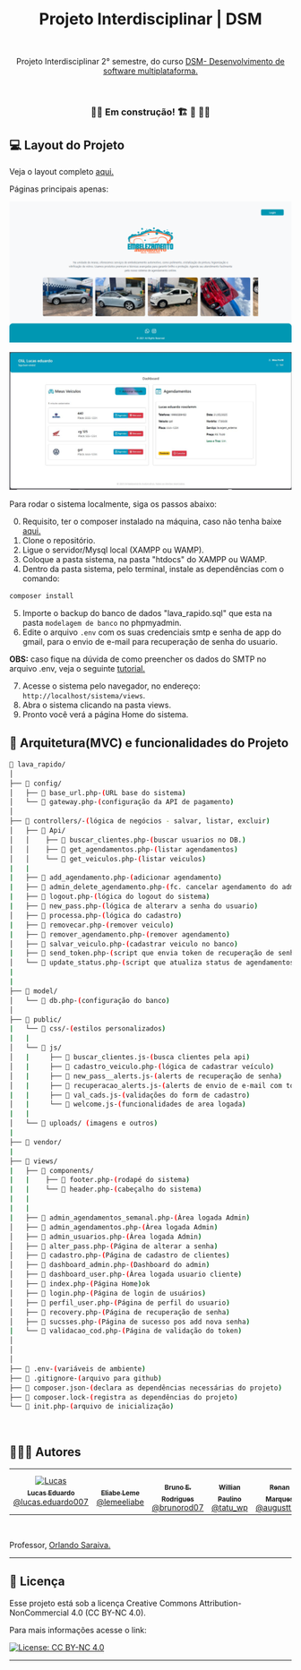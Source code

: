 
<h1 align="center"> Projeto Interdisciplinar | DSM</h1>
<p align="center">

  ![]()
  
</p>

<p align="center">
Projeto Interdisciplinar 2° semestre, do curso <a href="https://fatecararas.cps.sp.gov.br/tecnologia-em-desenvolvimento-de-softwares-multiplataforma/">DSM- Desenvolvimento de software multiplataforma.</a>

<p align="center">
  <!-- <img alt="License" src="https://img.shields.io/static/v1?label=license&message=MIT&color=49AA26&labelColor=000000"> -->
</p>
<br>

<!-- Licença Creative Commons 4.0 não comercial, para mais informações acesse o link:

[![License: CC BY-NC 4.0](https://img.shields.io/badge/License-CC_BY--NC_4.0-lightgrey.svg)](https://creativecommons.org/licenses/by-nc/4.0/) -->

<!-- <h3 align="center">✅ Concluído ✅</h3> -->
<h3 align="center">🚧🚧 Em construção! 🏗 👷 🧱🚧</h3>



<!-- ## 🚀 Tecnologias


Esse projeto foi desenvolvido com as seguintes tecnologias:

<p align="center">
  <!-- <img src="https://img.shields.io/badge/JavaScript-323330?style=for-the-badge&logo=javascript&logoColor=F7DF1E">
  <img src="https://img.shields.io/badge/JavaScript-F7DF1E?style=for-the-badge&logo=javascript&logoColor=black"/>
  <img src="https://img.shields.io/badge/Bootstrap-563D7C?style=for-the-badge&logo=bootstrap&logoColor=white"/>
  <img src="https://img.shields.io/badge/HTML5-E34F26?style=for-the-badge&logo=html5&logoColor=white"/>
  <img src="https://img.shields.io/badge/CSS3-1572B6?style=for-the-badge&logo=css3&logoColor=white"/>

</p> -->

 ## 💻 Layout do Projeto

<!-- ![](/img/gif_apresentação.gif) -->

Veja o layout completo  [aqui.](https://www.figma.com/design/PpyOYg0jN5SyXKjDlWTspq/Fatec-Projeto-Integrador-2%C2%BA-S?node-id=0-1&p=f)

<p> Páginas principais apenas:</p>


![](/img/index.png)

![](/img/dashboard_user.JPG)


 <!-- ## 🛠 Metodologia ágil

Para o gerenciamento, do projeto, foi utilizado o [Trello](https://trello.com/invite/b/670a36ac9fdfb633bd12bc42/ATTIc0bd37a0dad55feb71e78e437d7367886CFD379C/fatec-pi-documentacao-casa-sonia-fashion), solicite acesso para vizualizar ao quadro no link anterior;  O Trello é uma ferramenta para melhor controle e divisão de tarefas entre os autores, ficando da seguinte forma igual da imagem abaixo:

![](img/trello.png) -->
<!--
## 🧩 Api 
Foi construída uma API para o projeto em NodeJs, acesse [aqui](https://github.com/Lucas-Ed/Backend_grupo02_pi), o repositório da Api, para mais informações. -->
<!-- ## 🤝🏼 Acessibilidade

![](/img/acessibilidade.mp4) -->

<!-- Apresentação do projeto interdiciplinar,
Confira [aqui.](https://lucas-ed.github.io/grupo-02_pi/#1)

Acesse a documentação do projeto [aqui.](https://github.com/Lucas-Ed/grupo-02_pi/blob/main/Documentação/PI%20-%20Documentação.pdf)

## 📲 Deploy

Acesse o site do Pi [aqui.]()

# 👓 Live

<p>Assista a Live de Apresentação do projeto !</p>
<p>No video abaixo, veja a apresentação do grupo 02.</p>

[![Watch the video](./img/capa_video.PNG)](https://www.youtube.com/watch?v=jeLNnmUUFrM) -->

Para rodar o sistema localmente, siga os passos abaixo:

0. Requisito, ter o composer instalado na máquina, caso não tenha baixe [aqui.](https://getcomposer.org/download/)
1. Clone o repositório.
2. Ligue o servidor/Mysql local (XAMPP ou WAMP).
3. Coloque a pasta sistema, na pasta "htdocs" do XAMPP ou WAMP.
4. Dentro da pasta sistema, pelo terminal, instale as dependências com o comando:

```bash
composer install
```

5. Importe o backup do banco de dados "lava_rapido.sql" que esta na pasta `modelagem de banco` no phpmyadmin.
6. Edite o arquivo `.env` com os suas credenciais smtp e senha de app do gmail, para o envio de e-mail para recuperação de senha do usuario.

**OBS:** caso fique na dúvida de como preencher os dados do SMTP no arquivo .env, veja o seguinte [tutorial.](https://www.tabnews.com.br/LucasEd/como-enviar-e-mails-usando-phpmailer-e-gmail-no-xampp-ambiente-de-desenvolvimento-e-producao)

7. Acesse o sistema pelo navegador, no endereço: `http://localhost/sistema/views`.
8. Abra o sistema clicando na pasta views.
9. Pronto você verá a página Home do sistema.

## 📂 Arquitetura(MVC) e funcionalidades do Projeto

```bash
📂 lava_rapido/
│
├── 📂 config/
│   ├── 📄 base_url.php-(URL base do sistema)  
│   └── 📄 gateway.php-(configuração da API de pagamento)
│
├── 📂 controllers/-(lógica de negócios - salvar, listar, excluir)
│   ├── 📂 Api/
│   │    ├── 📄 buscar_clientes.php-(buscar usuarios no DB.)
│   │    ├── 📄 get_agendamentos.php-(listar agendamentos)
│   │    └── 📄 get_veiculos.php-(listar veiculos)
|   |
|   ├── 📄 add_agendamento.php-(adicionar agendamento)
|   ├── 📄 admin_delete_agendamento.php-(fc. cancelar agendamento do admin)
|   ├── 📄 logout.php-(lógica do logout do sistema)
|   ├── 📄 new_pass.php-(lógica de alterarv a senha do usuario)
│   ├── 📄 processa.php-(lógica do cadastro)
|   ├── 📄 removecar.php-(remover veiculo)
|   ├── 📄 remover_agendamento.php-(remover agendamento)
│   ├── 📄 salvar_veiculo.php-(cadastrar veiculo no banco)
|   ├── 📄 send_token.php-(script que envia token de recuperação de senha do usuario)
│   └── 📄 update_status.php-(script que atualiza status de agendamentos)
|
|
├── 📂 model/
│   └── 📄 db.php-(configuração do banco)
│
├── 📂 public/
|   └── 📂 css/-(estilos personalizados)
|   |
│   └── 📂 js/
│   |     ├── 📄 buscar_clientes.js-(busca clientes pela api)
│   |     ├── 📄 cadastro_veiculo.php-(lógica de cadastrar veículo)
│   |     ├── 📄 new_pass__alerts.js-(alerts de recuperação de senha)
│   |     ├── 📄 recuperacao_alerts.js-(alerts de envio de e-mail com token)
|   |     ├── 📄 val_cads.js-(validações do form de cadastro)
│   |     └── 📄 welcome.js-(funcionalidades de area logada)
|   |
│   └── 📂 uploads/ (imagens e outros)
|
├── 📂 vendor/
|
├── 📂 views/
|   ├── 📂 components/
|   |    ├── 📄 footer.php-(rodapé do sistema)
|   |    └── 📄 header.php-(cabeçalho do sistema)
|   |
|   |
|   ├── 📄 admin_agendamentos_semanal.php-(Àrea logada Admin)
│   ├── 📄 admin_agendamentos.php-(Àrea logada Admin)
│   ├── 📄 admin_usuarios.php-(Àrea logada Admin)
│   ├── 📄 alter_pass.php-(Página de alterar a senha)
│   ├── 📄 cadastro.php-(Página de cadastro de clientes)
│   ├── 📄 dashboard_admin.php-(Dashboard do admin)
│   ├── 📄 dashboard_user.php-(Àrea logada usuario cliente)
│   ├── 📄 index.php-(Página Home)ok
│   ├── 📄 login.php-(Página de login de usuários)
│   ├── 📄 perfil_user.php-(Página de perfil do usuario)
│   ├── 📄 recovery.php-(Página de recuperação de senha)
│   ├── 📄 sucsses.php-(Página de sucesso pos add nova senha)
|   └── 📄 validacao_cod.php-(Página de validação do token)
│    
│
│
├── 📄 .env-(variáveis de ambiente)
├── 📄 .gitignore-(arquivo para github)
├── 📄 composer.json-(declara as dependências necessárias do projeto)
├── 📄 composer.lock-(registra as dependências do projeto)
└── 📄 init.php-(arquivo de inicialização)

```

<br>

## 👨🏼‍🎓 Autores
<table>
  <tr>
    <td align="center">
      <a href="https://github.com/Lucas-Ed">
        <img src="https://avatars.githubusercontent.com/u/30055762?v=4" width="100px;" alt="Lucas"/>
        <br />
        <sub>
          <b>Lucas Eduardo</b>
        </sub>
       </a>
       <br />
       <a href="https://www.instagram.com/lucas.eduardo007/" title="Instagram">@lucas.eduardo007</a> 
       <br />
    </td> 
    <td align="center">
      <a href="https://github.com/eliabe36i">
        <img src="https://avatars.githubusercontent.com/u/80930943?v=4" width="100px;" alt=""/>
        <br />
        <sub>
          <b> Eliabe Leme</b>
        </sub>
       </a>
       <br />
       <a href="https://www.instagram.com/lemeeliabe" title="Instagram">@lemeeliabe</a>
       <br />
    </td>
     <td align="center">
      <a href="https://github.com/brunorod07">
        <img src="https://avatars.githubusercontent.com/u/183766962?v=4" width="100px;" alt=""/>
        <br />
        <sub>
          <b>Bruno E. Rodrigues</b>
        </sub>
       </a>
       <br />
       <a href="https://www.instagram.com/brunorod07" title="instagram">@brunorod07</a>
       <br />
    </td>
     <td align="center">
      <a href="https://github.com/Paulino-Willian">
        <img src="https://avatars.githubusercontent.com/u/179543395?v=4" width="100px;" alt=""/>
        <br />
        <sub>
          <b>Willian Paulino</b>
        </sub>
       </a>
       <br />
       <a href="https://www.instagram.com/tatu_wp" title="instagram">@tatu_wp</a>
       <br />
    </td>
    <td align="center">
      <a href="https://github.com/Marques894">
        <img src="https://avatars.githubusercontent.com/u/136036690?v=4" width="100px;" alt=""/>
        <br />
        <sub>
          <b>Renan Marques</b>
        </sub>
       </a>
       <br />
       <a href="https://www.instagram.com/augustti_m?utm_source=ig_web_button_share_sheet&igsh=ZDNlZDc0MzIxNw==" title="instagram">@augustti_m</a>
       <br />
    </td>
  </table>
  <br>

Professor, <a href="https://github.com/orlandosaraivajr">Orlando Saraiva.</a>


  ---
## :memo: Licença

Esse projeto está sob a licença Creative Commons Attribution-NonCommercial 4.0 (CC BY-NC 4.0).

Para mais informações acesse o link:

[![License: CC BY-NC 4.0](https://img.shields.io/badge/License-CC_BY--NC_4.0-lightgrey.svg)](https://creativecommons.org/licenses/by-nc/4.0/)


<!---- Regras p\ canceamento de agendamentos ------>

<!--- Regras atualizadas para permitir cancelamento:
O usuário pode cancelar o agendamento se TODAS as seguintes condições forem verdadeiras:

Falta mais de 1 hora para o horário agendado.

O status (executado) na tabela status_ag é qualquer um dos seguintes:

Pendente

Confirmado

Concluída

O usuário não pode cancelar se:

Está dentro do intervalo de 1 hora antes do horário agendado, ou já passou do horário agendado.

Ou o status é:

Fila de espera

Em andamento----->
---


